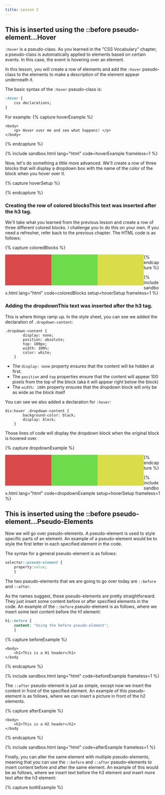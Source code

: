 ```yaml
---
title: Lesson 3
---
```


## Hover

`:hover` is a pseudo-class. As you learned in the "CSS Vocabulary" chapter, a pseudo-class is automatically applied to elements based on certain events. In this case, the event is hovering over an element. 

In this lesson, you will create a row of elements and add the `:hover` pseudo-class to the elements to make a description of the element appear underneath it.

The basic syntax of the `:hover` pseudo-class is:
```css
:hover {
    css declarations;
}
```
For example:
{% capture hoverExample %}

<!DOCTYPE html>
<html>
    <head>
        <style>
            p:hover { 
                background-color: yellow; 
            }
        </style>
    </head>
    
    <body>
        <p> Hover over me and see what happens! </p>
    </body>
</html>

{% endcapture %}

{% include sandbox.html lang="html" code=hoverExample frameless=1 %}

Now, let's do something a little more advanced. We'll create a row of three blocks that will display a dropdown box with the name of the color of the block when you hover over it.

{% capture hoverSetup %}
<style>
    .row { width: 300px; }
    .row:after { content: ""; display: table; clear: both; } /* Clearfix hack */

    /* Height classes */
    .col-h-1 { height: 50px; }
    .col-h-2 { height: 100px; }
    .col-h-3 { height: 150px; }

    /* Width classes */
    .col-w-1, .col-w-2,
    .col-w-3, .col-w-4 {
        float: left;
        position: relative;
    }
    .col-w-1 { width: 50px; }
    .col-w-2 { width: 100px; }
    .col-w-3 { width: 150px; }
    .col-w-4 { width: 200px; }

    /* Color classes */
    .color-red    { background-color: #DB4A4A; }
    .color-purple { background-color: #DA4DC1; }
    .color-green  { background-color: #6DDB4B; }
    .color-yellow { background-color: #DADC4A; }
    .color-blue   { background-color: #4A6CD9; }

    /* Content of the dropdown */
    .dropdown-content {
        display: none;
        position: absolute;
        top: 100px;
        color: white;
        width: 100%;
    }

    /* Show the dropdown when hovered over */
    div:hover .dropdown-content {
        background-color: black;
        display: block;
    }
</style>
{% endcapture %}

### Creating the row of colored blocks

We'll take what you learned from the previous lesson and create a row of three different colored blocks. I challenge you to do this on your own. If you need a refresher, refer back to the previous chapter. The HTML code is as follows:

{% capture coloredBlocks %}
<div class="col-w-3 col-h-2 color-red"></div>
<div class="col-w-3 col-h-2 color-green"></div>
<div class="col-w-3 col-h-2 color-yellow"></div>
{% endcapture %}

{% include sandbox.html lang="html" code=coloredBlocks setup=hoverSetup frameless=1 %}

### Adding the dropdown

This is where things ramp up. In the style sheet, you can see we added the declaration of `.dropdown-content`:
```
.dropdown-content {
        display: none;
        position: absolute;
        top: 100px;
        width: 100%;
        color: white;
    }
```

- The `display: none` property ensures that the content will be hidden at first.
- The `position` and `top` properties ensure that the content will appear 100 pixels from the top of the block (aka it will appear right below the block)
- The `width: 100%` property ensures that the dropdown block will only be as wide as the block itself

You can see we also added a declaration for `:hover`:
```
div:hover .dropdown-content {
        background-color: black;
        display: block;
    }
```

Those lines of code will display the dropdown block when the original block is hovered over. 

{% capture dropdownExample %}
<div class="col-w-3 col-h-2 color-red">
    <div class="dropdown-content">Red</div>
 </div>
        
<div class="col-w-3 col-h-2 color-green">
    <div class="dropdown-content">Green</div>
</div>
        
<div class="col-w-3 col-h-2 color-yellow">
    <div class="dropdown-content">Yellow</div>
</div>
{% endcapture %}

{% include sandbox.html lang="html" code=dropdownExample setup=hoverSetup frameless=1 %}

## Pseudo-Elements

Now we will go over pseudo-elements. A pseudo-element is used to style specific parts of an element. An example of a pseudo-element would be to style the first letter in each specified element in the code.

The syntax for a general pseudo-element is as follows:

```css
selector::pseudo-element {
    property:value;
    }
```
The two pseudo-elements that we are going to go over today are `::before` and `::after`.

As the names suggest, these pseudo-elements are pretty straightforward. They just insert some content before or after specified elements in the code. An example of the `::before` pseudo-element is as follows, where we insert some text content before the h1 element:

```css
h1::before {
    content: "Using the before pseudo-element";
    }
```

{% capture beforeExample %}

<!DOCTYPE html>
<html>
    <head>
        <style>
        h2::before{
             content: "This is inserted using the ::before pseudo-element...";
             }
        </style>
    </head>
    
    <body>
        <h1>This is a H1 header</h1>
    </body
</html>
{% endcapture %}

{% include sandbox.html lang="html" code=beforeExample frameless=1 %}

The `::after` pseudo-element is just as simple, except now we insert the content in front of the specified element. An example of this pseudo-element is as follows, where we can insert a picture in front of the h2 elements.

{% capture afterExample %}
<!DOCTYPE html>
<html>
    <head>
        <style>
        h2::after{
             content: url(http://emojipedia-us.s3.amazonaws.com/cache/4a/bc/4abc340cf5d893ff4bf6ebc17b29c221.png);
             }
        </style>
    </head>
    
    <body>
        <h2>This is a H2 header</h2>
    </body
</html>
{% endcapture %}

{% include sandbox.html lang="html" code=afterExample frameless=1 %}

Finally, you can alter the same element with multiple pseudo-elements, meaning that you can use the `::before` and `::after` pseudo-elements to insert content before and after the same element. An example of this would be as follows, where we insert text before the h3 element and insert more text after the h3 element:

{% capture bothExample %}
<!DOCTYPE html>
<html>
    <head>
        <style>
        h3::after{
             content: "This text was inserted after the h3 tag.";
             }
        
        h3::before{
             content: "This text was inserted before the h3 tag.";
             }
        </style>
    </head>
    
    <body>
        <h3>This is a H3 header</h3>
    </body
</html>
{% endcapture %}

{% include sandbox.html lang="html" code=bothExample frameless=1 %}

